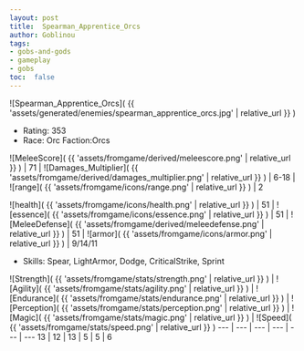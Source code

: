 ```yaml
---
layout: post
title:  Spearman_Apprentice_Orcs
author: Goblinou
tags:
- gobs-and-gods
- gameplay
- gobs
toc:  false
---
```


![Spearman_Apprentice_Orcs]( {{ 'assets/generated/enemies/spearman_apprentice_orcs.jpg' | relative_url }} )
- Rating: 353
- Race: Orc  Faction:Orcs

![MeleeScore]( {{ 'assets/fromgame/derived/meleescore.png' | relative_url }} ) | 71 | ![Damages_Multiplier]( {{ 'assets/fromgame/derived/damages_multiplier.png' | relative_url }} ) | 6-18 | ![range]( {{ 'assets/fromgame/icons/range.png' | relative_url }} ) | 2


![health]( {{ 'assets/fromgame/icons/health.png' | relative_url }} ) | 51 | ![essence]( {{ 'assets/fromgame/icons/essence.png' | relative_url }} ) | 51 | ![MeleeDefense]( {{ 'assets/fromgame/derived/meleedefense.png' | relative_url }} ) | 51 | ![armor]( {{ 'assets/fromgame/icons/armor.png' | relative_url }} ) | 9/14/11

* Skills: Spear, LightArmor, Dodge, CriticalStrike, Sprint

![Strength]( {{ 'assets/fromgame/stats/strength.png' | relative_url }} ) | ![Agility]( {{ 'assets/fromgame/stats/agility.png' | relative_url }} ) | ![Endurance]( {{ 'assets/fromgame/stats/endurance.png' | relative_url }} ) | ![Perception]( {{ 'assets/fromgame/stats/perception.png' | relative_url }} ) | ![Magic]( {{ 'assets/fromgame/stats/magic.png' | relative_url }} ) | ![Speed]( {{ 'assets/fromgame/stats/speed.png' | relative_url }} )
--- | --- | --- | --- | --- | ---
13 | 12 | 13 | 5 | 5 | 6

